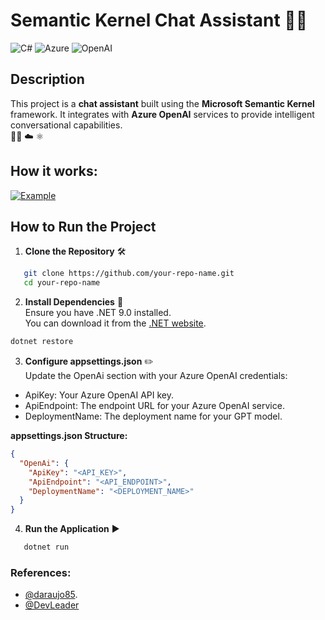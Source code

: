 # Semantic Kernel Chat Assistant 🤖💬

![C#](https://img.shields.io/badge/Language-C%23-blue) ![Azure](https://img.shields.io/badge/Cloud-Azure-blue) ![OpenAI](https://img.shields.io/badge/OpenAI-GPT--4-green)

## Description

This project is a **chat assistant** built using the **Microsoft Semantic Kernel** framework. It integrates with **Azure OpenAI** services to provide intelligent conversational capabilities.  
👨‍💻 ☁️ ⚛️

## How it works:

[![Example](https://img.youtube.com/vi/HC8f0mpYa3M/0.jpg)](https://www.youtube.com/watch?v=HC8f0mpYa3M "Example")

## How to Run the Project

1. **Clone the Repository** 🛠️
```bash
   git clone https://github.com/your-repo-name.git
   cd your-repo-name
```

2. **Install Dependencies** 💾  
   Ensure you have .NET 9.0 installed.  
   You can download it from the [.NET website](https://dotnet.microsoft.com/download/dotnet/9.0).

```bash
dotnet restore
```

3. **Configure appsettings.json** ✏️  
   Update the OpenAi section with your Azure OpenAI credentials:
- ApiKey: Your Azure OpenAI API key.
- ApiEndpoint: The endpoint URL for your Azure OpenAI service.
- DeploymentName: The deployment name for your GPT model.

**appsettings.json Structure:**
```json
{
  "OpenAi": {
    "ApiKey": "<API_KEY>",
    "ApiEndpoint": "<API_ENDPOINT>",
    "DeploymentName": "<DEPLOYMENT_NAME>"
  }
}
```

4. **Run the Application** ▶️
```bash
   dotnet run
```

### References:
* [@daraujo85](https://github.com/daraujo85/poc-semantic-kernel).
* [@DevLeader](https://www.youtube.com/@DevLeader)

